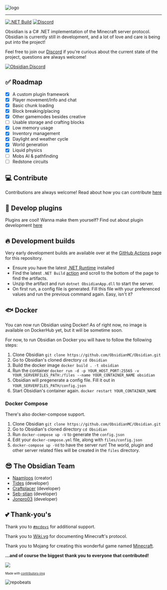 ![logo](https://i.imgur.com/jU1lkP4.png)

---

[![.NET Build](https://github.com/ObsidianMC/Obsidian/actions/workflows/dotnet.yml/badge.svg)](https://github.com/ObsidianMC/Obsidian/actions/workflows/dotnet.yml)
[![Discord](https://img.shields.io/discord/772894170451804220.svg)](https://discord.gg/gQBtqyXChu)

Obsidian is a C# .NET implementation of the Minecraft server protocol. Obsidian is currently still in development, and a lot of love and care is being put into the project!

Feel free to join our [Discord](https://discord.gg/gQBtqyXChu) if you're curious about the current state of the project, questions are always welcome!

[![Obsidian Discord](https://discord.com/api/guilds/772894170451804220/embed.png?style=banner2)](https://discord.gg/gQBtqyXChu)

## ✅ Roadmap
- [x] A custom plugin framework
- [x] Player movement/Info and chat
- [x] Basic chunk loading
- [x] Block breaking/placing
- [x] Other gamemodes besides creative
- [ ] Usable storage and crafting blocks
- [x] Low memory usage
- [x] Inventory management
- [x] Daylight and weather cycle
- [x] World generation
- [x] Liquid physics
- [ ] Mobs AI & pathfinding
- [ ] Redstone circuits

## 💻 Contribute
Contributions are always welcome!
Read about how you can contribute [here](https://github.com/ObsidianMC/Documentation/blob/master/articles/contrib.md)

## 🔌 Develop plugins
Plugins are cool! Wanna make them yourself?
Find out about plugin development [here](https://github.com/ObsidianMC/Documentation/blob/master/articles/plugins.md)

## 🔥 Development builds
Very early development builds are available over at the [GitHub Actions](https://github.com/ObsidianMC/Obsidian/actions) page for this repository.
- Ensure you have the latest [.NET Runtime](https://dotnet.microsoft.com/en-us/download/dotnet/7.0) installed
- Find the latest `.NET Build` [action](https://github.com/ObsidianMC/Obsidian/actions?query=branch%3Amaster) and scroll to the bottom of the page to find the artifacts.
- Unzip the artifact and run `dotnet ObsidianApp.dll` to start the server.
- On first run, a config file is generated. Fill this file with your preferenced values and run the previous command again.
Easy, isn't it?

## 🐟 Docker
You can now run Obsidian using Docker! As of right now, no image is available on DockerHub yet, but it will be sometime soon.

For now, to run Obsidian on Docker you will have to follow the following steps:
1. Clone Obsidian `git clone https://github.com/ObsidianMC/Obsidian.git`
2. Go to Obsidian's cloned directory `cd Obsidian`
3. Build the docker image `docker build . -t obsidian`
4. Run the container `docker run -d -p YOUR_HOST_PORT:25565 -v YOUR_SERVERFILES_PATH:/files --name YOUR_CONTAINER_NAME obsidian`
5. Obsidian will pregenerate a config file. Fill it out in `YOUR_SERVERFILES_PATH/config.json`
6. Start Obsidian's container again. `docker restart YOUR_CONTAINER_NAME`

### Docker Compose
There's also docker-compose support.
1. Clone Obsidian `git clone https://github.com/ObsidianMC/Obsidian.git`
2. Go to Obsidian's cloned directory `cd Obsidian`
3. Run `docker-compose up -V` to generate the `config.json`
4. Edit your `docker-compose.yml` file, along with `files/config.json`
5. `docker-compose up -Vd` to have the server run! The world, plugin and other server related files will be created in the `files` directory.

## 😎 The Obsidian Team
- [Naamloos](https://github.com/Naamloos) (creator)
- [Tides](https://github.com/Tides) (developer)
- [Craftplacer](https://github.com/Craftplacer/) (developer)
- [Seb-stian](https://github.com/Seb-stian) (developer)
- [Jonpro03](https://github.com/Jonpro03) (developer)

## 💕 Thank-you's
Thank you to [`#mcdevs`](https://wiki.vg/MCDevs) for additional support.

Thank you to [Wiki.vg](https://wiki.vg/) for documenting Minecraft's protocol.

Thank you to Mojang for creating this wonderful game named [Minecraft](https://www.minecraft.net).

**...and of course the biggest thank you to everyone that contributed!**

<a href="https://github.com/obsidianserver/obsidian/graphs/contributors">
  <img src="https://contributors-img.web.app/image?repo=obsidianserver/obsidian" />
</a>

<sub><sup>Made with [contributors-img](https://contributors-img.web.app)</sup></sub>

![repobeats](https://repobeats.axiom.co/api/embed/18e251a59758b25b1ecebdfe0f4b6b4004b8d0f9.svg "Repobeats analytics image")
